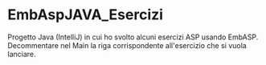 # EmbAspJAVA_Esercizi
Progetto Java (IntelliJ) in cui ho svolto alcuni esercizi ASP usando EmbASP. 
Decommentare nel Main la riga corrispondente all'esercizio che si vuola lanciare.
